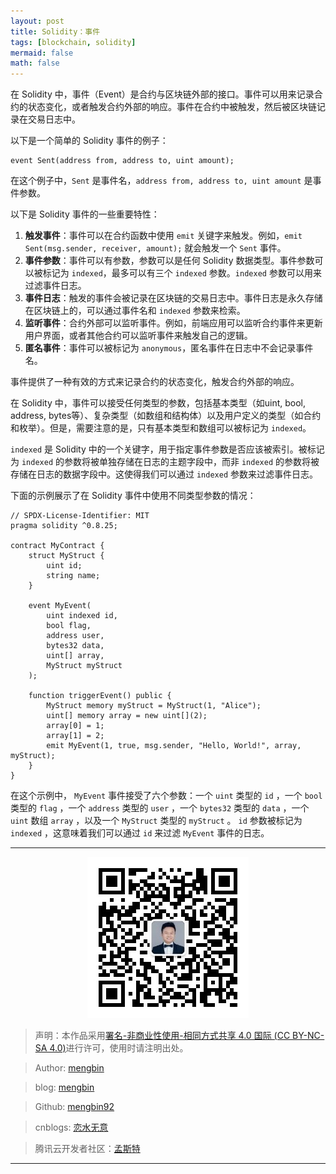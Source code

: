 ```yaml
---
layout: post
title: Solidity：事件
tags: [blockchain, solidity]
mermaid: false
math: false
--- 
```


在 Solidity 中，事件（Event）是合约与区块链外部的接口。事件可以用来记录合约的状态变化，或者触发合约外部的响应。事件在合约中被触发，然后被区块链记录在交易日志中。

以下是一个简单的 Solidity 事件的例子：

```solidity
event Sent(address from, address to, uint amount);
```

在这个例子中，`Sent` 是事件名，`address from, address to, uint amount` 是事件参数。

以下是 Solidity 事件的一些重要特性：

1. **触发事件**：事件可以在合约函数中使用 `emit` 关键字来触发。例如，`emit Sent(msg.sender, receiver, amount);` 就会触发一个 `Sent` 事件。
2. **事件参数**：事件可以有参数，参数可以是任何 Solidity 数据类型。事件参数可以被标记为 `indexed`，最多可以有三个 `indexed` 参数。`indexed` 参数可以用来过滤事件日志。
3. **事件日志**：触发的事件会被记录在区块链的交易日志中。事件日志是永久存储在区块链上的，可以通过事件名和 `indexed` 参数来检索。
4. **监听事件**：合约外部可以监听事件。例如，前端应用可以监听合约事件来更新用户界面，或者其他合约可以监听事件来触发自己的逻辑。
5. **匿名事件**：事件可以被标记为 `anonymous`，匿名事件在日志中不会记录事件名。

事件提供了一种有效的方式来记录合约的状态变化，触发合约外部的响应。  

在 Solidity 中，事件可以接受任何类型的参数，包括基本类型（如uint, bool, address, bytes等）、复杂类型（如数组和结构体）以及用户定义的类型（如合约和枚举）。但是，需要注意的是，只有基本类型和数组可以被标记为 `indexed`。

`indexed` 是 Solidity 中的一个关键字，用于指定事件参数是否应该被索引。被标记为 `indexed` 的参数将被单独存储在日志的主题字段中，而非 `indexed` 的参数将被存储在日志的数据字段中。这使得我们可以通过 `indexed` 参数来过滤事件日志。

下面的示例展示了在 Solidity 事件中使用不同类型参数的情况：

```solidity
// SPDX-License-Identifier: MIT
pragma solidity ^0.8.25;

contract MyContract {
    struct MyStruct {
        uint id;
        string name;
    }

    event MyEvent(
        uint indexed id,
        bool flag,
        address user,
        bytes32 data,
        uint[] array,
        MyStruct myStruct
    );

    function triggerEvent() public {
        MyStruct memory myStruct = MyStruct(1, "Alice");
        uint[] memory array = new uint[](2);
        array[0] = 1;
        array[1] = 2;
        emit MyEvent(1, true, msg.sender, "Hello, World!", array, myStruct);
    }
}
```

在这个示例中， `MyEvent` 事件接受了六个参数：一个 `uint` 类型的 `id` ，一个 `bool` 类型的 `flag` ，一个 `address` 类型的 `user` ，一个 `bytes32` 类型的 `data` ，一个 `uint` 数组 `array` ，以及一个 `MyStruct` 类型的 `myStruct` 。 `id` 参数被标记为 `indexed` ，这意味着我们可以通过 `id` 来过滤 `MyEvent` 事件的日志。  

---

<div align="center">
  <img src="../img/qrcode_wechat.jpg" alt="孟斯特">
</div>

> 声明：本作品采用[署名-非商业性使用-相同方式共享 4.0 国际 (CC BY-NC-SA 4.0)](https://creativecommons.org/licenses/by-nc-sa/4.0/deed.zh)进行许可，使用时请注明出处。  

> Author: [mengbin](mengbin1992@outlook.com)  

> blog: [mengbin](https://mengbin.top)  

> Github: [mengbin92](https://mengbin92.github.io/)  

> cnblogs: [恋水无意](https://www.cnblogs.com/lianshuiwuyi/)  

> 腾讯云开发者社区：[孟斯特](https://cloud.tencent.com/developer/user/6649301)  

---
